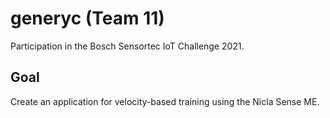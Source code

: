 # generyc (Team 11)
Participation in the Bosch Sensortec IoT Challenge 2021.

## Goal
Create an application for velocity-based training using the Nicla Sense ME.